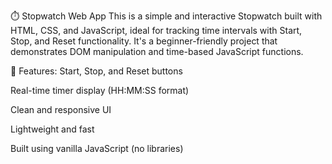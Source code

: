 ⏱️ Stopwatch Web App
This is a simple and interactive Stopwatch built with HTML, CSS, and JavaScript, ideal for tracking time intervals with Start, Stop, and Reset functionality. It's a beginner-friendly project that demonstrates DOM manipulation and time-based JavaScript functions.

🔧 Features:
Start, Stop, and Reset buttons

Real-time timer display (HH:MM:SS format)

Clean and responsive UI

Lightweight and fast

Built using vanilla JavaScript (no libraries)
